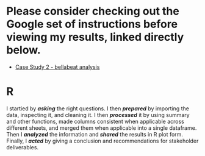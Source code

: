 # Please consider checking out the Google set of instructions before viewing my results, linked directly below.
 
* [Case Study 2 - bellabeat analysis](https://github.com/MjxSjx/Portfolio/blob/main/Case%20Study%202%20-%20bellabeat%20analysis/Case%20Study%202%20-%20bellabeat%20analysis.pdf)

# R
I startied by <strong><em>asking</em></strong> the right questions. I then <strong><em>prepared</em></strong> by importing the data, inspecting it, and cleaning it. I then <strong><em>processed</em></strong> it by using summary and other functions, made columns consistent when applicable across different sheets, and merged them when applicable into a single dataframe. Then I <strong><em>analyzed</em></strong> the information and <strong><em>shared</em></strong> the results in R plot form. Finally, I <strong><em>acted</em></strong> by giving a conclusion and recommendations for stakeholder deliverables. 



